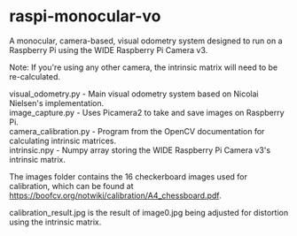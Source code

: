 # raspi-monocular-vo
A monocular, camera-based, visual odometry system designed to run on a Raspberry Pi using the WIDE Raspberry Pi Camera v3.

Note: If you're using any other camera, the intrinsic matrix will need to be re-calculated.

visual_odometry.py - Main visual odometry system based on Nicolai Nielsen's implementation.</br>
image_capture.py - Uses Picamera2 to take and save images on Raspberry Pi.</br>
camera_calibration.py - Program from the OpenCV documentation for calculating intrinsic matrices.</br>
intrinsic.npy - Numpy array storing the WIDE Raspberry Pi Camera v3's intrinsic matrix.</br>

The images folder contains the 16 checkerboard images used for calibration, which can be found at https://boofcv.org/notwiki/calibration/A4_chessboard.pdf.

calibration_result.jpg is the result of image0.jpg being adjusted for distortion using the intrinsic matrix.
